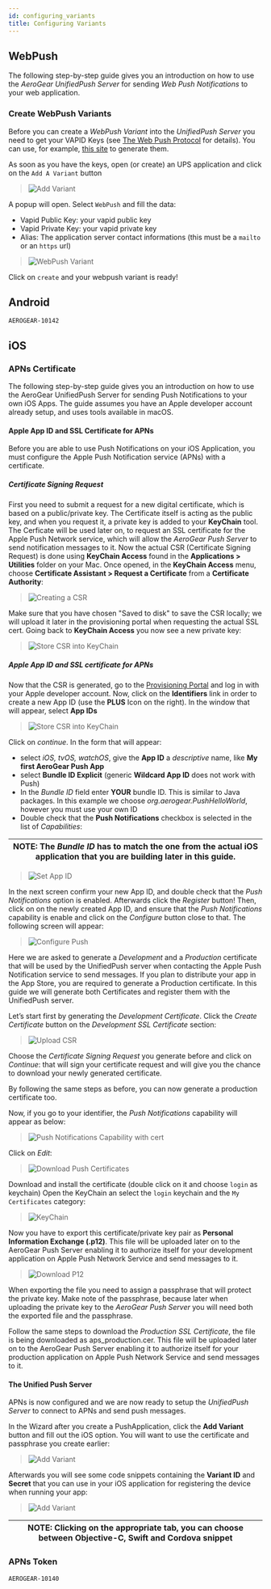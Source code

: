 ```yaml
---
id: configuring_variants
title: Configuring Variants
---
```


## WebPush
 The following step-by-step guide gives you an introduction on how to use the _AeroGear UnifiedPush Server_ for sending 
 _Web Push Notifications_ to your web application.
 
### Create WebPush Variants

 Before you can create a _WebPush Variant_ into the _UnifiedPush Server_ you need to get your VAPID Keys 
 (see [The Web Push Protocol](https://developers.google.com/web/fundamentals/push-notifications/web-push-protocol) for details).
 You can use, for example, [this site](https://tools.reactpwa.com/vapid) to generate them.

 As soon as you have the keys, open (or create) an UPS application and click on the `Add A Variant` button

 > ![Add Variant](assets/webpush/add_variant.png "Add Variant")

 A popup will open. Select `WebPush` and fill the data:
 * Vapid Public Key: your vapid public key
 * Vapid Private Key: your vapid private key
 * Alias: The application server contact informations (this must be a `mailto` or an `https` url)
 
 > ![WebPush Variant](assets/webpush/webpush_variant.png "WebPush Variant")

Click on `create` and your webpush variant is ready!

## Android
	AEROGEAR-10142
## iOS
### APNs Certificate
 The following step-by-step guide gives you an introduction on how to use the AeroGear UnifiedPush Server for sending 
 Push Notifications to your own iOS Apps. The guide assumes you have an Apple developer account already setup, and uses tools available in macOS.

#### Apple App ID and SSL Certificate for APNs
 Before you are able to use Push Notifications on your iOS Application, you must configure the Apple Push Notification service (APNs) with a certificate. 
 
##### Certificate Signing Request
 First you need to submit a request for a new digital certificate, which is based on a public/private key. The 
 Certificate itself is acting as the public key, and when you request it, a private key is added to your **KeyChain** 
 tool. The Cerficate will be used later on, to request an SSL certificate for the Apple Push Network service, which 
 will allow the _AeroGear Push Server_ to send notification messages to it. Now the actual CSR (Certificate Signing 
 Request) is done using **KeyChain Access** found in the **Applications > Utilities** folder on your Mac. Once opened, in 
 the **KeyChain Access** menu, choose **Certificate Assistant > Request a Certificate** from a **Certificate Authority**:
 
 > ![Creating a CSR](assets/ios/CreateCert.png "Creating a CSR")
 
 Make sure that you have chosen "Saved to disk" to save the CSR locally; we will upload it later in the provisioning portal when 
 requesting the actual SSL cert. Going back to **KeyChain Access** you now see a new private key:
 
 > ![Store CSR into KeyChain](assets/ios/KeyChain-keys.png)
 
##### Apple App ID and SSL certificate for APNs
 Now that the CSR is generated, go to the [Provisioning Portal](https://developer.apple.com/account/overview.action) 
 and log in with your Apple developer account. Now, click on the **Identifiers** link in order to create a new App ID 
 (use the **PLUS** Icon on the right). 
 In the window that will appear, select **App IDs**
 
 > ![Store CSR into KeyChain](assets/ios/ChooseAppIDs.png)
 
 Click on _continue_. In the form that will appear:
  * select _iOS, tvOS, watchOS_, give the **App ID** a _descriptive_ name, like **My first AeroGear Push App**
  * select **Bundle ID Explicit** (generic **Wildcard App ID** does not work with Push)
  * In the _Bundle ID_ field enter **YOUR** bundle ID. This is similar to Java packages. In this example we choose 
    _org.aerogear.PushHelloWorld_, however you must use your own ID
  * Double check that the **Push Notifications** checkbox is selected in the list of _Capabilities_:
 
 | **NOTE**: The _Bundle ID_ has to match the one from the actual iOS application that you are building later in this guide. |
 | --- |
 
 > ![Set App ID](assets/ios/SetAppId.png)

In the next screen confirm your new App ID, and double check that the _Push Notifications_ option is enabled. 
Afterwards click the _Register_ button! Then, click on on the newly created App ID, and ensure that the _Push Notifications_ capability
is enable and click on the _Configure_ button close to that.
The following screen will appear:

 > ![Configure Push](assets/ios/ConfigurePush.png)

Here we are asked to generate a _Development_ and a _Production_ certificate that will be used by the UnifiedPush server 
when contacting the Apple Push Notification service to send messages. If you plan to distribute your app in the 
App Store, you are required to generate a Production certificate. In this guide we will generate both 
Certificates and register them with the UnifiedPush server.

Let’s start first by generating the _Development Certificate_. Click the _Create Certificate_ button on the 
_Development SSL Certificate_ section:

 > ![Upload CSR](assets/ios/UploadCSR.png)

Choose the _Certificate Signing Request_ you generate before and click on _Continue_: that will sign your certificate 
request and will give you the chance to download your newly generated certificate.

By following the same steps as before, you can now generate a production certificate too.

Now, if you go to your identifier, the _Push Notifications_ capability will appear as below:

 > ![Push Notifications Capability with cert](assets/ios/PushNotificationsWithCerts.png)

Click on _Edit_:

 > ![Download Push Certificates](assets/ios/DownloadPushCertificates.png)

Download and install the certificate (double click on it and choose `login` as keychain)
Open the KeyChain an select the `login` keychain and the `My Certificates` category:

 > ![KeyChain](assets/ios/KeyChain.png)

Now you have to export this certificate/private key pair as **Personal Information Exchange (.p12)**. This file will 
be uploaded later on to the AeroGear Push Server enabling it to authorize itself for your development application on 
Apple Push Network Service and send messages to it.

 > ![Download P12](assets/ios/DownloadP12.png)

When exporting the file you need to assign a passphrase that will protect the private key. Make note of the passphrase, because later 
when uploading the private key to the _AeroGear Push Server_ you will need both the exported file and the passphrase.

Follow the same steps to download the _Production SSL Certificate_, the file is being downloaded as aps_production.cer. 
This file will be uploaded later on to the AeroGear Push Server enabling it to authorize itself for your production 
application on Apple Push Network Service and send messages to it.

#### The Unified Push Server
APNs is now configured and we are now ready to setup the _UnifiedPush Server_ to connect to APNs and send push messages.

In the Wizard after you create a PushApplication, click the **Add Variant** button and fill out the iOS option. 
You will want to use the certificate and passphrase you create earlier:

 > ![Add Variant](assets/ios/AddVariant.png)

Afterwards you will see some code snippets containing the **Variant ID** and **Secret** that you can use in your iOS 
application for registering the device when running your app:

 > ![Add Variant](assets/ios/Snippets.png)

| **NOTE**: Clicking on the appropriate tab, you can choose between Objective-C, Swift and Cordova snippet |
| --- |

### APNs Token
	AEROGEAR-10140
